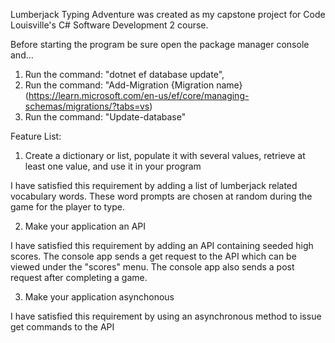 Lumberjack Typing Adventure was created as my capstone project for Code Louisville's C# Software Development 2 course.  
  
  
  
Before starting the program be sure open the package manager console and...  
1. Run the command: "dotnet ef database update",  
2. Run the command: "Add-Migration {Migration name} (https://learn.microsoft.com/en-us/ef/core/managing-schemas/migrations/?tabs=vs)
3. Run the command: "Update-database"
  
  
Feature List:
1. Create a dictionary or list, populate it with several values, retrieve at least one value, and use it in your program

I have satisfied this requirement by adding a list of lumberjack related vocabulary words. These word prompts are chosen at random during the game for the player to type.

2. Make your application an API

I have satisfied this requirement by adding an API containing seeded high scores. The console app sends a get request to the API which can be viewed under the "scores" menu. The console app also sends a post request after completing a game.

3. Make your application asynchonous

I have satisfied this requirement by using an asynchronous method to issue get commands to the API
